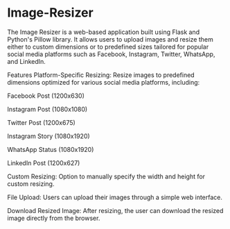 # Image-Resizer
The Image Resizer is a web-based application built using Flask and Python's Pillow library. It allows users to upload images and resize them either to custom dimensions or to predefined sizes tailored for popular social media platforms such as Facebook, Instagram, Twitter, WhatsApp, and LinkedIn.

Features
Platform-Specific Resizing: Resize images to predefined dimensions optimized for various social media platforms, including: 

Facebook Post (1200x630)

Instagram Post (1080x1080)

Twitter Post (1200x675)

Instagram Story (1080x1920)

WhatsApp Status (1080x1920)

LinkedIn Post (1200x627)

Custom Resizing: Option to manually specify the width and height for custom resizing.

File Upload: Users can upload their images through a simple web interface.

Download Resized Image: After resizing, the user can download the resized image directly from the browser.
